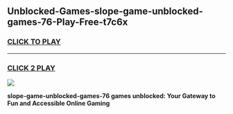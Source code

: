 
## Unblocked-Games-slope-game-unblocked-games-76-Play-Free-t7c6x
<h3>
<a href="https://premium76.site?title=slope-game-unblocked-games-76&ref=09A">CLICK TO PLAY</a></h3>
<hr>

<h3>
<a href="https://premium76.site?title=slope-game-unblocked-games-76&ref=09A">CLICK 2 PLAY</a>
  
</h3>

<a href="https://premium76.site?title=slope-game-unblocked-games-76&ref=09A"><img src="https://clearcache.store/games.png"></a>


**slope-game-unblocked-games-76 games unblocked: Your Gateway to Fun and Accessible Online Gaming**
